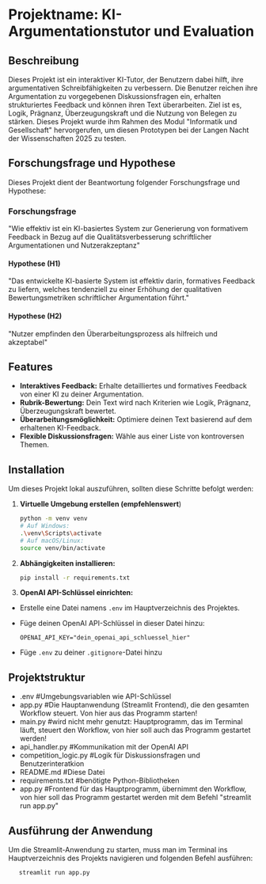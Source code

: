 # Projektname: KI-Argumentationstutor und Evaluation

## Beschreibung

Dieses Projekt ist ein interaktiver KI-Tutor, der Benutzern dabei hilft, ihre argumentativen Schreibfähigkeiten zu verbessern. Die Benutzer reichen ihre Argumentation zu vorgegebenen Diskussionsfragen ein, erhalten strukturiertes Feedback und können ihren Text überarbeiten. Ziel ist es, Logik, Prägnanz, Überzeugungskraft und die Nutzung von Belegen zu stärken. Dieses Projekt wurde ihm Rahmen des Modul "Informatik und Gesellschaft" hervorgerufen, um diesen Prototypen bei der Langen Nacht der Wissenschaften 2025 zu testen.

## Forschungsfrage und Hypothese

Dieses Projekt dient der Beantwortung folgender Forschungsfrage und Hypothese:

### Forschungsfrage

"Wie effektiv ist ein KI-basiertes System zur Generierung von formativem Feedback in Bezug auf die Qualitätsverbesserung schriftlicher Argumentationen und Nutzerakzeptanz"

#### Hypothese (H1)

"Das entwickelte KI-basierte System ist effektiv darin, formatives Feedback zu liefern, welches tendenziell zu einer Erhöhung der qualitativen Bewertungsmetriken schriftlicher Argumentation führt."

#### Hypothese (H2)

"Nutzer empfinden den Überarbeitungsprozess als hilfreich und akzeptabel"

## Features

- **Interaktives Feedback:** Erhalte detailliertes und formatives Feedback von einer KI zu deiner Argumentation.
- **Rubrik-Bewertung:** Dein Text wird nach Kriterien wie Logik, Prägnanz, Überzeugungskraft bewertet.
- **Überarbeitungsmöglichkeit:** Optimiere deinen Text basierend auf dem erhaltenen KI-Feedback.
- **Flexible Diskussionsfragen:** Wähle aus einer Liste von kontroversen Themen.

## Installation

Um dieses Projekt lokal auszuführen, sollten diese Schritte befolgt werden:

1. **Virtuelle Umgebung erstellen (empfehlenswert**)
   ```bash
   python -m venv venv
   # Auf Windows:
   .\venv\Scripts\activate
   # Auf macOS/Linux:
   source venv/bin/activate
   ```
2. **Abhängigkeiten installieren:**
   ```bash
   pip install -r requirements.txt
   ```
3. **OpenAI API-Schlüssel einrichten:**

- Erstelle eine Datei namens `.env` im Hauptverzeichnis des Projektes.
- Füge deinen OpenAI API-Schlüssel in dieser Datei hinzu:

  ```
  OPENAI_API_KEY="dein_openai_api_schluessel_hier"
  ```

- Füge `.env` zu deiner `.gitignore`-Datei hinzu

## Projektstruktur

- .env #Umgebungsvariablen wie API-Schlüssel
- app.py #Die Hauptanwendung (Streamlit Frontend), die den gesamten Workflow steuert. Von hier aus das Programm starten!
- main.py #wird nicht mehr genutzt: Hauptprogramm, das im Terminal läuft, steuert den Workflow, von hier soll auch das Programm gestartet werden!
- api_handler.py #Kommunikation mit der OpenAI API
- competition_logic.py #Logik für Diskussionsfragen und Benutzerinteratkion
- README.md #Diese Datei
- requirements.txt #benötigte Python-Bibliotheken
- app.py #Frontend für das Hauptprogramm, übernimmt den Workflow, von hier soll das Programm gestartet werden mit dem Befehl "streamlit run app.py"

## Ausführung der Anwendung

Um die Streamlit-Anwendung zu starten, muss man im Terminal ins Hauptverzeichnis des Projekts navigieren und folgenden Befehl ausführen:

```bash
   streamlit run app.py
```
